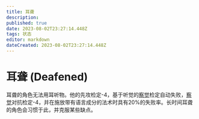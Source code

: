 ```yaml
---
title: 耳聋
description: 
published: true
date: 2023-08-02T23:27:14.448Z
tags: 状态
editor: markdown
dateCreated: 2023-08-02T23:27:14.448Z
---
```


# 耳聋 (Deafened)
耳聋的角色无法用耳听物。他的先攻检定-4，基于听觉的[察觉](/技能/察觉)检定自动失败，[察觉](/技能/察觉)对抗检定-4，并在施放带有语言成分的法术时具有20%的失败率。长时间耳聋的角色会习惯于此，并克服某些缺点。
